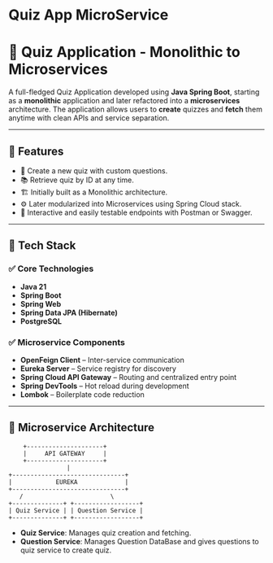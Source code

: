 # Quiz App MicroService
 
# 🧠 Quiz Application - Monolithic to Microservices

A full-fledged Quiz Application developed using **Java Spring Boot**, starting as a **monolithic** application and later refactored into a **microservices** architecture. The application allows users to **create** quizzes and **fetch** them anytime with clean APIs and service separation.

---

## 📌 Features

- 📝 Create a new quiz with custom questions.
- 📚 Retrieve quiz by ID at any time.
- 🏗️ Initially built as a Monolithic architecture.
- ⚙️ Later modularized into Microservices using Spring Cloud stack.
- 🧪 Interactive and easily testable endpoints with Postman or Swagger.

---

## 🧰 Tech Stack

### ✅ Core Technologies

- **Java 21**
- **Spring Boot**
- **Spring Web**
- **Spring Data JPA (Hibernate)**
- **PostgreSQL**

### ✅ Microservice Components

- **OpenFeign Client** – Inter-service communication
- **Eureka Server** – Service registry for discovery
- **Spring Cloud API Gateway** – Routing and centralized entry point
- **Spring DevTools** – Hot reload during development
- **Lombok** – Boilerplate code reduction

---

## 🧱 Microservice Architecture
        +---------------------+
        |     API GATEWAY     |
        +---------------------+
                    |
    +-------------------------------+
    |            EUREKA             |
    +-------------------------------+
       /                        \
    +--------------+ +------------------+
    | Quiz Service | | Question Service | 
    +--------------+ +------------------+ 

- **Quiz Service**: Manages quiz creation and fetching.
- **Question Service**: Manages Question DataBase and gives questions to quiz service to create quiz.
